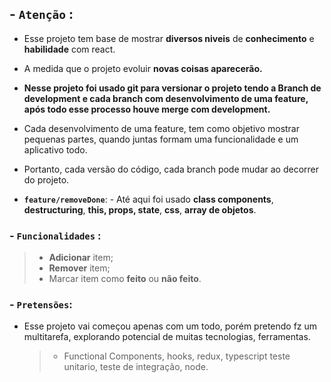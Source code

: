 ## - <b>`Atenção`</b> :

- Esse projeto tem base de mostrar <b>diversos niveis</b> de <b>conhecimento</b> e <b>habilidade</b> com react.
- A medida que o projeto evoluir <b>novas coisas aparecerão.</b>
- <b>Nesse projeto foi usado git para versionar o projeto tendo a Branch de development e cada branch com desenvolvimento de uma feature, após todo esse processo houve merge com development.</b>
- Cada desenvolvimento de uma feature, tem como objetivo mostrar pequenas partes, quando juntas formam uma funcionalidade e um aplicativo todo.
- Portanto, cada versão do código, cada branch pode mudar ao decorrer do projeto.

- <b>`feature/removeDone`</b>: - Até aqui foi usado <b>class components</b>, <b>destructuring</b>, <b>this, props, state</b>, <b>css</b>, <b>array de objetos</b>.

### - `Funcionalidades` :

> - <b>Adicionar</b> item;
> - <b>Remover</b> item;
> - Marcar item como <b>feito</b> ou <b>não feito</b>.

### - `Pretensões`:

- Esse projeto vai começou apenas com um todo, porém pretendo fz um multitarefa, explorando potencial de muitas tecnologias, ferramentas.
  > - Functional Components, hooks, redux, typescript teste unitario, teste de integração, node.
